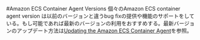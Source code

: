 #Amazon ECS Container Agent Versions
個々のAmazon ECS container agent version は以前のバージョンと違うbug fixの提供や機能のサポートをしている。もし可能であれば最新のバージョンの利用をおすすめする。最新バージョンのアップデート方法は[Updating the Amazon ECS Container Agent](ecs-agent-update.md)を参照。